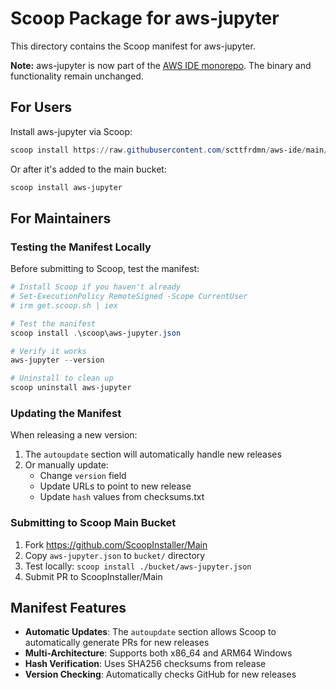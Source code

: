 # Scoop Package for aws-jupyter

This directory contains the Scoop manifest for aws-jupyter.

**Note:** aws-jupyter is now part of the [AWS IDE monorepo](https://github.com/scttfrdmn/aws-ide). The binary and functionality remain unchanged.

## For Users

Install aws-jupyter via Scoop:

```powershell
scoop install https://raw.githubusercontent.com/scttfrdmn/aws-ide/main/scoop/aws-jupyter.json
```

Or after it's added to the main bucket:

```powershell
scoop install aws-jupyter
```

## For Maintainers

### Testing the Manifest Locally

Before submitting to Scoop, test the manifest:

```powershell
# Install Scoop if you haven't already
# Set-ExecutionPolicy RemoteSigned -Scope CurrentUser
# irm get.scoop.sh | iex

# Test the manifest
scoop install .\scoop\aws-jupyter.json

# Verify it works
aws-jupyter --version

# Uninstall to clean up
scoop uninstall aws-jupyter
```

### Updating the Manifest

When releasing a new version:

1. The `autoupdate` section will automatically handle new releases
2. Or manually update:
   - Change `version` field
   - Update URLs to point to new release
   - Update `hash` values from checksums.txt

### Submitting to Scoop Main Bucket

1. Fork https://github.com/ScoopInstaller/Main
2. Copy `aws-jupyter.json` to `bucket/` directory
3. Test locally: `scoop install ./bucket/aws-jupyter.json`
4. Submit PR to ScoopInstaller/Main

## Manifest Features

- **Automatic Updates**: The `autoupdate` section allows Scoop to automatically generate PRs for new releases
- **Multi-Architecture**: Supports both x86_64 and ARM64 Windows
- **Hash Verification**: Uses SHA256 checksums from release
- **Version Checking**: Automatically checks GitHub for new releases
